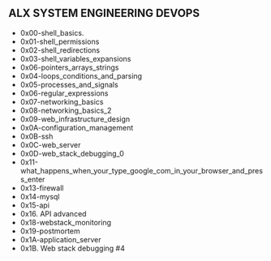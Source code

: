 ## ALX SYSTEM ENGINEERING DEVOPS

- 0x00-shell_basics.
- 0x01-shell_permissions
- 0x02-shell_redirections
- 0x03-shell_variables_expansions
- 0x06-pointers_arrays_strings
- 0x04-loops_conditions_and_parsing
- 0x05-processes_and_signals
- 0x06-regular_expressions
- 0x07-networking_basics
- 0x08-networking_basics_2
- 0x09-web_infrastructure_design
- 0x0A-configuration_management
- 0x0B-ssh
- 0x0C-web_server
- 0x0D-web_stack_debugging_0
- 0x11-what_happens_when_your_type_google_com_in_your_browser_and_press_enter
- 0x13-firewall
- 0x14-mysql
- 0x15-api
- 0x16. API advanced
- 0x18-webstack_monitoring
- 0x19-postmortem
- 0x1A-application_server
- 0x1B. Web stack debugging #4
